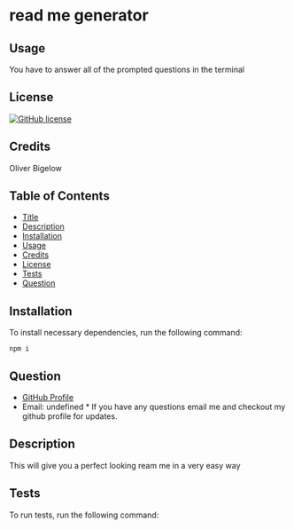 # read me generator
## Usage
You have to answer all of the prompted questions in the terminal
## License
[![GitHub license](https://img.shields.io/badge/license-APACHE%202.0-blue.svg)](https://github.com/obigelow/read-me-generator)
## Credits
Oliver Bigelow
## Table of Contents 
 * [Title](#read-me-generator)
 * [Description](#Description)
 * [Installation](#Installation)
 * [Usage](#Usage)
 * [Credits](#Credits)
 * [License](#License)
 * [Tests](#Tests)
 * [Question](#Question)
## Installation
 To install necessary dependencies, run the following command:
```
npm i
```
## Question
 * [GitHub Profile](https://github.com/obigelow)
* Email: undefined * If you have any questions email me and checkout my github profile for updates.
## Description
This will give you a perfect looking ream me in a very easy way
## Tests
To run tests, run the following command:
```npm test
```
